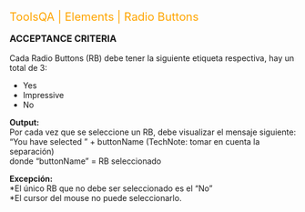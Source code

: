 

<span style="font-size:20px; color:orange">ToolsQA | Elements | Radio Buttons</span>

**<p style="font-size:16px;"> ACCEPTANCE CRITERIA </p>**

Cada Radio Buttons (RB) debe tener la siguiente etiqueta respectiva, hay un total de 3:<br>
- Yes<br>
- Impressive<br>
- No<br>

**Output:**<br>
Por cada vez que se seleccione un RB, debe visualizar el mensaje siguiente:<br>
“You have selected ” + buttonName (TechNote: tomar en cuenta la separación)<br>
donde “buttonName” = RB seleccionado<br>

**Excepción:**<br>
*El único RB que no debe ser seleccionado es el “No” <br>
*El cursor del mouse no puede seleccionarlo.<br><br>

